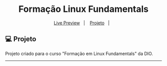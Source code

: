 <h1 align="center">
  Formação Linux Fundamentals
</h1>

<p align="center">
  <a href="">Live Preview</a>&nbsp;&nbsp;&nbsp;|&nbsp;&nbsp;&nbsp;
  <a href="#-projeto">Projeto</a>&nbsp;&nbsp;&nbsp;|&nbsp;&nbsp;&nbsp;
</p>

<p align="center">

</p>

## 💻 Projeto

Projeto criado para o curso "Formação em Linux Fundamentals" da DIO.

---
